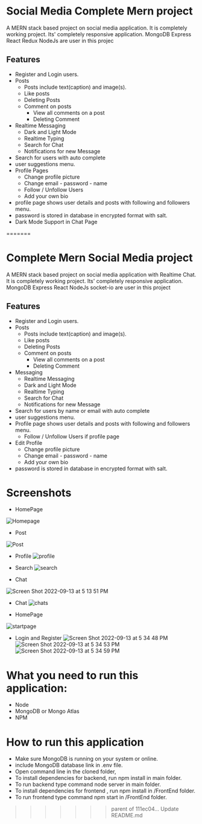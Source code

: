 

# Social Media Complete Mern project

A MERN stack based project on social media application. It is completely working project. Its' completely responsive application. MongoDB Express React Redux NodeJs are user in this projec



## Features

- Register and Login users.
- Posts
  - Posts include text(caption) and image(s).
  - Like posts
  - Deleting Posts
  - Comment on posts
     - View all comments on a post
     - Deleting Comment
- Realtime Messaging 
   - Dark and Light Mode
   - Realtime Typing
   - Search for Chat
   - Notifications for new Message
- Search for users with auto complete
- user suggestions menu.
- Profile Pages
  - Change profile picture
  - Change email - password - name
  - Follow / Unfollow Users
  - Add your own bio
- profile page shows user details and posts with following and followers menu.
- password is stored in database in encrypted format with salt.
- Dark Mode Support in Chat Page
 

=======

# Complete Mern Social Media project

A MERN stack based project on social media application with Realtime Chat. It is completely working project. Its' completely responsive application. MongoDB Express React NodeJs socket-io are user in this project



## Features

- Register and Login users.
- Posts
  - Posts include text(caption) and image(s).
  - Like posts
  - Deleting Posts
  - Comment on posts
     - View all comments on a post
     - Deleting Comment
- Messaging 
   - Realtime Messaging
   - Dark and Light Mode
   - Realtime Typing
   - Search for Chat
   - Notifications for new Message
- Search for users by name or email with auto complete
- user suggestions menu.
- Profile page shows user details and posts with following and followers menu.
  - Follow / Unfollow Users if profile page
- Edit Profile
  - Change profile picture
  - Change email - password - name
  - Add your own bio
- password is stored in database in encrypted format with salt.
 
 # Screenshots

 - HomePage

 ![Homepage](https://github.com/Anish1008/Social-Networking-Mern/assets/89252366/4eb0056e-7f67-437c-a46c-6db4623ba485)

- Post

![Post](https://github.com/Anish1008/Social-Networking-Mern/assets/89252366/7be78456-ff12-4134-b1ad-a8c21b01debc)

- Profile
![profile](https://github.com/Anish1008/Social-Networking-Mern/assets/89252366/c09a7970-b8cf-498e-92f9-cb8142255fa4)

- Search
![search](https://github.com/Anish1008/Social-Networking-Mern/assets/89252366/25d32c4a-9e8b-47a0-89a2-746f2b17327d)

- Chat


![Screen Shot 2022-09-13 at 5 13 51 PM](https://user-images.githubusercontent.com/77838959/189940972-062de411-9836-4a7b-82aa-19f9b58bcfc3.png)
- Chat
![chats](https://github.com/Anish1008/Social-Networking-Mern/assets/89252366/b938a6af-6a89-467c-a944-1f2706f8811f)

- HomePage

![startpage](https://github.com/Anish1008/Social-Networking-Mern/assets/89252366/88d0681e-b749-4093-bea2-dd48cc803a20)


- Login and Register 
![Screen Shot 2022-09-13 at 5 34 48 PM](https://user-images.githubusercontent.com/77838959/189944829-f3f20167-1389-4526-b801-a952c28c9ce0.png)
![Screen Shot 2022-09-13 at 5 34 53 PM](https://user-images.githubusercontent.com/77838959/189944856-0d310de5-943b-41aa-9192-7cee878b42b7.png)
![Screen Shot 2022-09-13 at 5 34 59 PM](https://user-images.githubusercontent.com/77838959/189944874-3d63b0c5-3db9-4ff6-8429-143c1058fbfd.png)

# What you need to run this application:

- Node
- MongoDB or Mongo Atlas
- NPM
# How to run this application

- Make sure MongoDB is running on your system or online.
- include MongoDB database link in .env file.
- Open command line in the cloned folder,
- To install dependencies for backend, run npm install in main folder.
- To run backend type command node server in main folder.
- To install dependencies for frontend , run npm install in /FrontEnd folder.
- To run frontend type command npm start in /FrontEnd folder.
>>>>>>> parent of 111ec04... Update README.md
